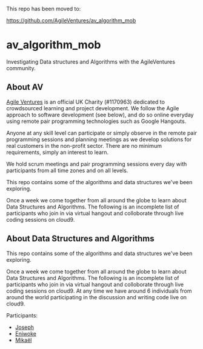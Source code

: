 This repo has been moved to:  

https://github.com/AgileVentures/av_algorithm_mob


# av_algorithm_mob
Investigating Data structures and Algorithms with the AgileVentures community.

## About AV
[Agile Ventures](https://www.agileventures.org/) is an official UK Charity (#1170963) dedicated to crowdsourced learning and project development. We follow the Agile approach to software development (see below), and do so online everyday using remote pair programming technologies such as Google Hangouts.

Anyone at any skill level can participate or simply observe in the remote pair programming sessions and planning meetings as we develop solutions for real customers in the non-profit sector. There are no minimum requirements, simply an interest to learn.

We hold scrum meetings and pair programming sessions every day with participants from all time zones and on all levels.

This repo contains some of the algorithms and data structures we've been exploring.

Once a week we come together from all around the globe to learn about Data Structures and Algorithms. The following is an incomplete list of participants who join in via virtual hangout and colloborate through live coding sessions on cloud9.

## About Data Structures and Algorithms
This repo contains some of the algorithms and data structures we've been exploring.

Once a week we come together from all around the globe to learn about Data Structures and Algorithms. The following is an incomplete list of participants who join in via virtual hangout and colloborate through live coding sessions on cloud9. At any time we have around 6 individuals from around the world participating in the discussion and writing code live on cloud9.

Participants:

- [Joseph](https://github.com/kachulio1)
- [Eniwoke](https://github.com/cornzyblack)
- [Mikaël](https://github.com/mdautrey)
